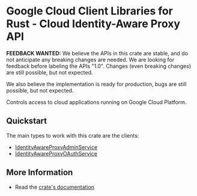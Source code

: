 # Google Cloud Client Libraries for Rust - Cloud Identity-Aware Proxy API

<!-- Code generated by sidekick. DO NOT EDIT. -->

**FEEDBACK WANTED:** We believe the APIs in this crate are stable, and
do not anticipate any breaking changes are needed. We are looking for
feedback before labeling the APIs "1.0". Changes (even breaking changes)
are still possible, but not expected.

We also believe the implementation is ready for production, bugs are
still possible, but not expected.

Controls access to cloud applications running on Google Cloud Platform.

## Quickstart

The main types to work with this crate are the clients:

- [IdentityAwareProxyAdminService]
- [IdentityAwareProxyOAuthService]

## More Information

- Read the [crate's documentation](https://docs.rs/google-cloud-iap-v1/latest/google-cloud-iap-v1)

[IdentityAwareProxyAdminService]: https://docs.rs/google-cloud-iap-v1/latest/google_cloud_iap_v1/client/struct.IdentityAwareProxyAdminService.html
[IdentityAwareProxyOAuthService]: https://docs.rs/google-cloud-iap-v1/latest/google_cloud_iap_v1/client/struct.IdentityAwareProxyOAuthService.html
